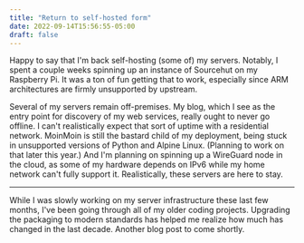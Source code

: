 ```yaml
---
title: "Return to self-hosted form"
date: 2022-09-14T15:56:55-05:00
draft: false
---
```


Happy to say that I'm back self-hosting (some of) my servers. Notably, I spent
a couple weeks spinning up an instance of Sourcehut on my Raspberry Pi. It was
a ton of fun getting that to work, especially since ARM architectures are
firmly unsupported by upstream.

Several of my servers remain off-premises. My blog, which I see as the entry
point for discovery of my web services, really ought to never go offline. I
can't realistically expect that sort of uptime with a residential network.
MoinMoin is still the bastard child of my deployment, being stuck in
unsupported versions of Python and Alpine Linux. (Planning to work on that
later this year.) And I'm planning on spinning up a WireGuard node in the
cloud, as some of my hardware depends on IPv6 while my home network can't fully
support it. Realistically, these servers are here to stay.

----

While I was slowly working on my server infrastructure these last few months,
I've been going through all of my older coding projects.
Upgrading the packaging to modern standards has helped me realize how much has
changed in the last decade. Another blog post to come shortly.

